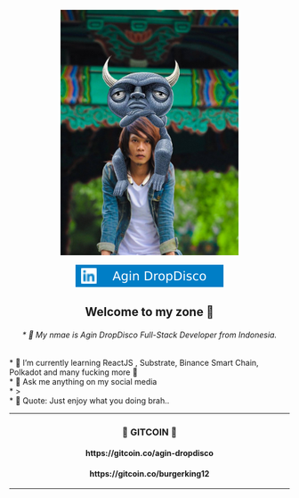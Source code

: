 <p align="center">
<img src="./me.jpg" alt="Agin DropDisco" height="440" width="320">
</p>

<p align="center"> 
<a href="https://linkedin.com/in/agin-dropdisco-5555b7171"><img alt="LinkedIn" src="./linkedin.svg"></a>
</p>




<h2 align="center">Welcome to my zone 👻</h2>
<p align="center">
  <h6 align="center">
* 🔭 My nmae is Agin DropDisco Full-Stack Developer from Indonesia.<br />
 </h6>
* 🌱 I’m currently learning ReactJS , Substrate, Binance Smart Chain, Polkadot and many fucking more 🏅<br/>
* 💬 Ask me anything on my social media<br/>
* ><br/>
* 🌙 Quote: Just enjoy what you doing brah..
</p>

---

<h3 align="center"> 🥽 GITCOIN  🥽 </h3>
<h4 align="center"> https://gitcoin.co/agin-dropdisco</h4>
<h4 align="center"> https://gitcoin.co/burgerking12</h4>

---
